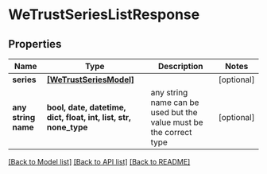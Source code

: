 # WeTrustSeriesListResponse


## Properties
Name | Type | Description | Notes
------------ | ------------- | ------------- | -------------
**series** | [**[WeTrustSeriesModel]**](WeTrustSeriesModel.md) |  | [optional] 
**any string name** | **bool, date, datetime, dict, float, int, list, str, none_type** | any string name can be used but the value must be the correct type | [optional]

[[Back to Model list]](../README.md#documentation-for-models) [[Back to API list]](../README.md#documentation-for-api-endpoints) [[Back to README]](../README.md)


